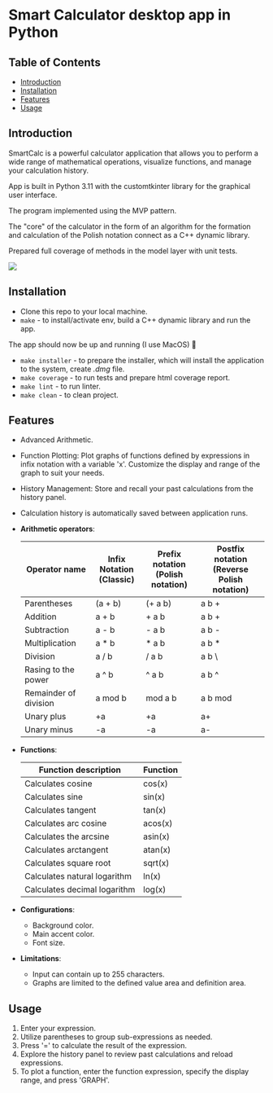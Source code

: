 # Smart Calculator desktop app in Python

## Table of Contents
- [Introduction](#introduction)
- [Installation](#installation)
- [Features](#features)
- [Usage](#usage)

## Introduction
SmartCalc is a powerful calculator application that allows you to perform a wide range of mathematical operations, visualize functions, and manage your calculation history.

App is built in Python 3.11 with the customtkinter library for the graphical user interface.

The program implemented using the MVP pattern.

The "core" of the calculator in the form of an algorithm for the formation and calculation of the Polish notation connect as a C++ dynamic library.

Prepared full coverage of methods in the model layer with unit tests.

![](https://github.com/sslvvb/smart-calc-desktop-app-in-python/blob/main/materials/screen.gif)

## Installation
- Clone this repo to your local machine.
- `make` - to install/activate env, build a С++ dynamic library and run the app.

The app should now be up and running (I use MacOS) 🚀

- `make installer` - to prepare the installer, which will install the application to the system, create *.dmg* file.
- `make coverage` - to run tests and prepare html coverage report.
- `make lint` - to run linter.
- `make clean` - to clean project.

## Features
- Advanced Arithmetic.
- Function Plotting: Plot graphs of functions defined by expressions in infix notation with a variable 'x'. Customize the display and range of the graph to suit your needs.
- History Management: Store and recall your past calculations from the history panel.
- Calculation history is automatically saved between application runs.

- **Arithmetic operators**:

  | Operator name | Infix Notation <br />(Classic) | Prefix notation <br /> (Polish notation) | Postfix notation <br />(Reverse Polish notation) |
  | ------ | ------ | ------ | ------ |
  | Parentheses | (a + b) | (+ a b) | a b + |
  | Addition | a + b | + a b | a b + |
  | Subtraction | a - b | - a b | a b - |
  | Multiplication | a * b | * a b | a b * |
  | Division| a / b | / a b | a b \ |
  | Rasing to the power | a ^ b | ^ a b | a b ^ |
  | Remainder of division | a mod b | mod a b | a b mod |
  | Unary plus | +a | +a | a+ |
  | Unary minus | -a | -a | a- |

- **Functions**:

  | Function description | Function |
  | ---------------- | ------- |
  | Calculates cosine | cos(x) |
  | Calculates sine | sin(x) |
  | Calculates tangent | tan(x) |
  | Calculates arc cosine | acos(x) |
  | Calculates the arcsine | asin(x) |
  | Calculates arctangent | atan(x) |
  | Calculates square root | sqrt(x) |
  | Calculates natural logarithm | ln(x) |
  | Calculates decimal logarithm | log(x) |

- **Configurations**:
  - Background color.
  - Main accent color.
  - Font size.

- **Limitations**:
  - Input can contain up to 255 characters.
  - Graphs are limited to the defined value area and definition area.

## Usage
1. Enter your expression.
2. Utilize parentheses to group sub-expressions as needed.
3. Press '=' to calculate the result of the expression.
4. Explore the history panel to review past calculations and reload expressions.
5. To plot a function, enter the function expression, specify the display range, and press 'GRAPH'.
